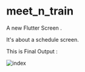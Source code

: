 # meet_n_train

A new Flutter Screen .

It's about a schedule screen.

This is Final Output :


![index](https://user-images.githubusercontent.com/58075058/199527704-c17ffd8b-4726-4a5a-b744-c3cbabfa8b2a.jpg)
